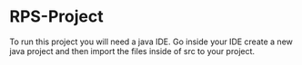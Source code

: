 # RPS-Project
To run this project you will need a java IDE.
Go inside your IDE create a new java project and then import the files inside of src to your project.
